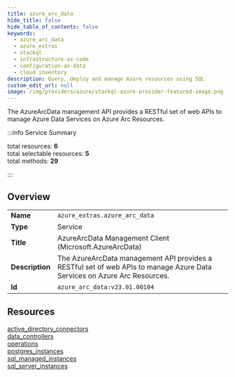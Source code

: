 ```yaml
---
title: azure_arc_data
hide_title: false
hide_table_of_contents: false
keywords:
  - azure_arc_data
  - azure_extras
  - stackql
  - infrastructure-as-code
  - configuration-as-data
  - cloud inventory
description: Query, deploy and manage Azure resources using SQL
custom_edit_url: null
image: /img/providers/azure/stackql-azure-provider-featured-image.png
---
```

The AzureArcData management API provides a RESTful set of web APIs to manage Azure Data Services on Azure Arc Resources.  
    
:::info Service Summary

<div class="row">
<div class="providerDocColumn">
<span>total resources:&nbsp;<b>6</b></span><br />
<span>total selectable resources:&nbsp;<b>5</b></span><br />
<span>total methods:&nbsp;<b>29</b></span><br />
</div>
</div>

:::

## Overview
<table><tbody>
<tr><td><b>Name</b></td><td><code>azure_extras.azure_arc_data</code></td></tr>
<tr><td><b>Type</b></td><td>Service</td></tr>
<tr><td><b>Title</b></td><td>AzureArcData Management Client (Microsoft.AzureArcData)</td></tr>
<tr><td><b>Description</b></td><td>The AzureArcData management API provides a RESTful set of web APIs to manage Azure Data Services on Azure Arc Resources.</td></tr>
<tr><td><b>Id</b></td><td><code>azure_arc_data:v23.01.00104</code></td></tr>
</tbody></table>

## Resources
<div class="row">
<div class="providerDocColumn">
<a href="/providers/azure_extras/azure_arc_data/active_directory_connectors/">active_directory_connectors</a><br />
<a href="/providers/azure_extras/azure_arc_data/data_controllers/">data_controllers</a><br />
<a href="/providers/azure_extras/azure_arc_data/operations/">operations</a><br />
</div>
<div class="providerDocColumn">
<a href="/providers/azure_extras/azure_arc_data/postgres_instances/">postgres_instances</a><br />
<a href="/providers/azure_extras/azure_arc_data/sql_managed_instances/">sql_managed_instances</a><br />
<a href="/providers/azure_extras/azure_arc_data/sql_server_instances/">sql_server_instances</a><br />
</div>
</div>
